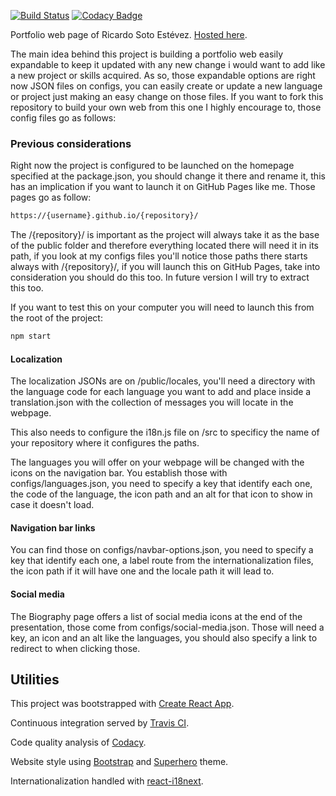[![Build Status](https://travis-ci.org/kriogenia/sotoestevezdotric.svg?branch=master)](https://travis-ci.org/kriogenia/sotoestevezdotric)
[![Codacy Badge](https://api.codacy.com/project/badge/Grade/458e6605276d4536ac2a6935916a1233)](https://www.codacy.com/manual/kriogenia/sotoestevezdotric?utm_source=github.com&amp;utm_medium=referral&amp;utm_content=kriogenia/sotoestevezdotric&amp;utm_campaign=Badge_Grade)

Portfolio web page of Ricardo Soto Estévez. [Hosted here](https://kriogenia.github.io/sotoestevezdotric/).

The main idea behind this project is building a portfolio web easily expandable to keep it updated with any new change i would want to add like a new project or skills acquired. As so, those expandable options are right now JSON files on configs, you can easily create or update a new language or project just making an easy change on those files. If you want to fork this repository to build your own web from this one I highly encourage to, those config files go as follows: 

### Previous considerations

Right now the project is configured to be launched on the homepage specified at the package.json, you should change it there and rename it, this has an implication if you want to launch it on GitHub Pages like me. Those pages go as follow: 

```bash
https://{username}.github.io/{repository}/
```

The /{repository}/ is important as the project will always take it as the base of the public folder and therefore everything located there will need it in its path, if you look at my configs files you'll notice those paths there starts always with /{repository}/, if you will launch this on GitHub Pages, take into consideration you should do this too. In future version I will try to extract this too.

If you want to test this on your computer you will need to launch this from the root of the project:

```bash
npm start
```

#### Localization

The localization JSONs are on /public/locales, you'll need a directory with the language code for each language you want to add and place inside a translation.json with the collection of messages you will locate in the webpage.

This also needs to configure the i18n.js file on /src to specificy the name of your repository where it configures the paths.

The languages you will offer on your webpage will be changed with the icons on the navigation bar. You establish those with configs/languages.json, you need to specify a key that identify each one, the code of the language, the icon path and an alt for that icon to show in case it doesn't load.

#### Navigation bar links

You can find those on configs/navbar-options.json, you need to specify a key that identify each one, a label route from the internationalization files, the icon path if it will have one and the locale path it will lead to.

#### Social media

The Biography page offers a list of social media icons at the end of the presentation, those come from configs/social-media.json. Those will need a key, an icon and an alt like the languages, you should also specify a link to redirect to when clicking those.

## Utilities

This project was bootstrapped with [Create React App](https://github.com/facebook/create-react-app).

Continuous integration served by [Travis CI](https://travis-ci.org/).

Code quality analysis of [Codacy](https://codacy.com/).

Website style using [Bootstrap](https://react-bootstrap.github.io/) and [Superhero](https://bootswatch.com/superhero/) theme.

Internationalization handled with [react-i18next](https://react.i18next.com/).